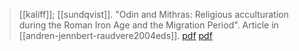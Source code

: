 > [[kaliff]]; [[sundqvist]]. "Odin and Mithras: Religious acculturation during the Roman Iron Age and the Migration Period". Article in [[andren-jennbert-raudvere2004eds]]. [pdf](https://www.academia.edu/27724226/Odin-and-Mithras-religious-acculturation-during-the-Roman-Iron-Age-and-the-Migration-Period) [pdf](a/a-kaliff-o-sundqvist2006.pdf)